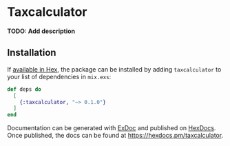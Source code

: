 # Taxcalculator

**TODO: Add description**

## Installation

If [available in Hex](https://hex.pm/docs/publish), the package can be installed
by adding `taxcalculator` to your list of dependencies in `mix.exs`:

```elixir
def deps do
  [
    {:taxcalculator, "~> 0.1.0"}
  ]
end
```

Documentation can be generated with [ExDoc](https://github.com/elixir-lang/ex_doc)
and published on [HexDocs](https://hexdocs.pm). Once published, the docs can
be found at <https://hexdocs.pm/taxcalculator>.

